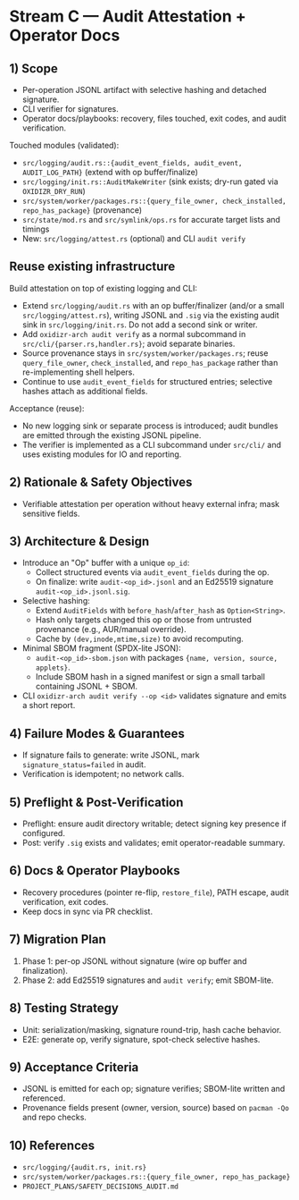 # Stream C — Audit Attestation + Operator Docs

## 1) Scope

- Per-operation JSONL artifact with selective hashing and detached signature.
- CLI verifier for signatures.
- Operator docs/playbooks: recovery, files touched, exit codes, and audit verification.

Touched modules (validated):

- `src/logging/audit.rs::{audit_event_fields, audit_event, AUDIT_LOG_PATH}` (extend with op buffer/finalize)
- `src/logging/init.rs::AuditMakeWriter` (sink exists; dry-run gated via `OXIDIZR_DRY_RUN`)
- `src/system/worker/packages.rs::{query_file_owner, check_installed, repo_has_package}` (provenance)
- `src/state/mod.rs` and `src/symlink/ops.rs` for accurate target lists and timings
- New: `src/logging/attest.rs` (optional) and CLI `audit verify`

## Reuse existing infrastructure

Build attestation on top of existing logging and CLI:

- Extend `src/logging/audit.rs` with an op buffer/finalizer (and/or a small `src/logging/attest.rs`), writing JSONL and `.sig` via the existing audit sink in `src/logging/init.rs`. Do not add a second sink or writer.
- Add `oxidizr-arch audit verify` as a normal subcommand in `src/cli/{parser.rs,handler.rs}`; avoid separate binaries.
- Source provenance stays in `src/system/worker/packages.rs`; reuse `query_file_owner`, `check_installed`, and `repo_has_package` rather than re-implementing shell helpers.
- Continue to use `audit_event_fields` for structured entries; selective hashes attach as additional fields.

Acceptance (reuse):

- No new logging sink or separate process is introduced; audit bundles are emitted through the existing JSONL pipeline.
- The verifier is implemented as a CLI subcommand under `src/cli/` and uses existing modules for IO and reporting.

## 2) Rationale & Safety Objectives

- Verifiable attestation per operation without heavy external infra; mask sensitive fields.

## 3) Architecture & Design

- Introduce an "Op" buffer with a unique `op_id`:
  - Collect structured events via `audit_event_fields` during the op.
  - On finalize: write `audit-<op_id>.jsonl` and an Ed25519 signature `audit-<op_id>.jsonl.sig`.
- Selective hashing:
  - Extend `AuditFields` with `before_hash`/`after_hash` as `Option<String>`.
  - Hash only targets changed this op or those from untrusted provenance (e.g., AUR/manual override).
  - Cache by `(dev,inode,mtime,size)` to avoid recomputing.
- Minimal SBOM fragment (SPDX-lite JSON):
  - `audit-<op_id>-sbom.json` with packages `{name, version, source, applets}`.
  - Include SBOM hash in a signed manifest or sign a small tarball containing JSONL + SBOM.
- CLI `oxidizr-arch audit verify --op <id>` validates signature and emits a short report.

## 4) Failure Modes & Guarantees

- If signature fails to generate: write JSONL, mark `signature_status=failed` in audit.
- Verification is idempotent; no network calls.

## 5) Preflight & Post-Verification

- Preflight: ensure audit directory writable; detect signing key presence if configured.
- Post: verify `.sig` exists and validates; emit operator-readable summary.

## 6) Docs & Operator Playbooks

- Recovery procedures (pointer re-flip, `restore_file`), PATH escape, audit verification, exit codes.
- Keep docs in sync via PR checklist.

## 7) Migration Plan

1. Phase 1: per-op JSONL without signature (wire op buffer and finalization).
2. Phase 2: add Ed25519 signatures and `audit verify`; emit SBOM-lite.

## 8) Testing Strategy

- Unit: serialization/masking, signature round-trip, hash cache behavior.
- E2E: generate op, verify signature, spot-check selective hashes.

## 9) Acceptance Criteria

- JSONL is emitted for each op; signature verifies; SBOM-lite written and referenced.
- Provenance fields present (owner, version, source) based on `pacman -Qo` and repo checks.

## 10) References

- `src/logging/{audit.rs, init.rs}`
- `src/system/worker/packages.rs::{query_file_owner, repo_has_package}`
- `PROJECT_PLANS/SAFETY_DECISIONS_AUDIT.md`

